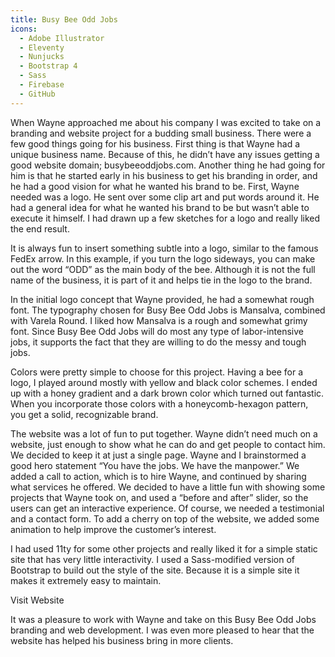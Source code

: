 ```yaml
---
title: Busy Bee Odd Jobs
icons: 
  - Adobe Illustrator
  - Eleventy
  - Nunjucks
  - Bootstrap 4
  - Sass
  - Firebase
  - GitHub
---
```


When Wayne approached me about his company I was excited to take on a branding and website project for a budding small business. There were a few good things going for his business. First thing is that Wayne had a unique business name. Because of this, he didn’t have any issues getting a good website domain; busybeeoddjobs.com. Another thing he had going for him is that he started early in his business to get his branding in order, and he had a good vision for what he wanted his brand to be. First, Wayne needed was a logo. He sent over some clip art and put words around it. He had a general idea for what he wanted his brand to be but wasn’t able to execute it himself. I had drawn up a few sketches for a logo and really liked the end result.

<content-img src="/img/projects/busy-bee-odd-jobs/BBOJ-old-new.png" style="mix-blend-mode: multiply;"></content-img>

It is always fun to insert something subtle into a logo, similar to the famous FedEx arrow. In this example, if you turn the logo sideways, you can make out the word “ODD” as the main body of the bee. Although it is not the full name of the business, it is part of it and helps tie in the logo to the brand.

<content-img src="/img/projects/busy-bee-odd-jobs/BBOJ-odd.png" width="250"></content-img>

In the initial logo concept that Wayne provided, he had a somewhat rough font. The typography chosen for Busy Bee Odd Jobs is Mansalva, combined with Varela Round. I liked how Mansalva is a rough and somewhat grimy font. Since Busy Bee Odd Jobs will do most any type of labor-intensive jobs, it supports the fact that they are willing to do the messy and tough jobs.

<content-img src="/img/projects/busy-bee-odd-jobs/BBOJ-fonts.png" width="400"></content-img>

Colors were pretty simple to choose for this project. Having a bee for a logo, I played around mostly with yellow and black color schemes. I ended up with a honey gradient and a dark brown color which turned out fantastic. When you incorporate those colors with a honeycomb-hexagon pattern, you get a solid, recognizable brand.

<content-img src="/img/projects/busy-bee-odd-jobs/BBOJ-colors.png" width="400"></content-img>

The website was a lot of fun to put together. Wayne didn’t need much on a website, just enough to show what he can do and get people to contact him. We decided to keep it at just a single page. Wayne and I brainstormed a good hero statement “You have the jobs. We have the manpower.” We added a call to action, which is to hire Wayne, and continued by sharing what services he offered. We decided to have a little fun with showing some projects that Wayne took on, and used a “before and after” slider, so the users can get an interactive experience. Of course, we needed a testimonial and a contact form. To add a cherry on top of the website, we added some animation to help improve the customer’s interest.

I had used 11ty for some other projects and really liked it for a simple static site that has very little interactivity. I used a Sass-modified version of Bootstrap to build out the style of the site. Because it is a simple site it makes it extremely easy to maintain.

<content-img src="/img/projects/busy-bee-odd-jobs/BBOJ-screenshot.png"></content-img>

<content-btn href="https://busybeeoddjobs.com/">Visit Website</content-btn>

It was a pleasure to work with Wayne and take on this Busy Bee Odd Jobs branding and web development. I was even more pleased to hear that the website has helped his business bring in more clients.
